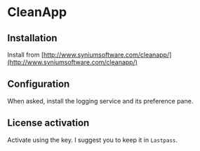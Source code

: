 # CleanApp

## Installation

Install from [http://www.syniumsoftware.com/cleanapp/](http://www.syniumsoftware.com/cleanapp/)

## Configuration

When asked, install the logging service and its preference pane.

## License activation

Activate using the key. I suggest you to keep it in `Lastpass`.
